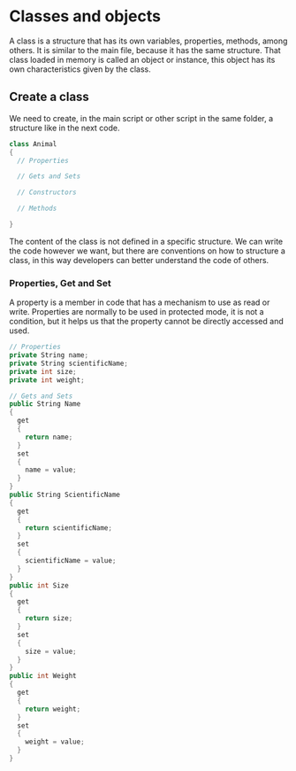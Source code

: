 # Classes and objects

A class is a structure that has its own variables, properties, methods, among others. It is similar to the main file, because it has the same structure. That class loaded in memory is called an object or instance, this object has its own characteristics given by the class.

## Create a class

We need to create, in the main script or other script in the same folder, a structure like in the next code.

```c#
class Animal
{
  // Properties

  // Gets and Sets

  // Constructors

  // Methods

}
```

The content of the class is not defined in a specific structure. We can write the code however we want, but there are conventions on how to structure a class, in this way developers can better understand the code of others.

### Properties, Get and Set

A property is a member in code that has a mechanism to use as read or write. Properties are normally to be used in protected mode, it is not a condition, but it helps us that the property cannot be directly accessed and used.

```c#
// Properties
private String name;
private String scientificName;
private int size;
private int weight;

// Gets and Sets
public String Name
{
  get
  {
    return name;
  }
  set
  {
    name = value;
  }
}
public String ScientificName
{
  get
  {
    return scientificName;
  }
  set
  {
    scientificName = value;
  }
}
public int Size
{
  get
  {
    return size;
  }
  set
  {
    size = value;
  }
}
public int Weight
{
  get
  {
    return weight;
  }
  set
  {
    weight = value;
  }
}
```
